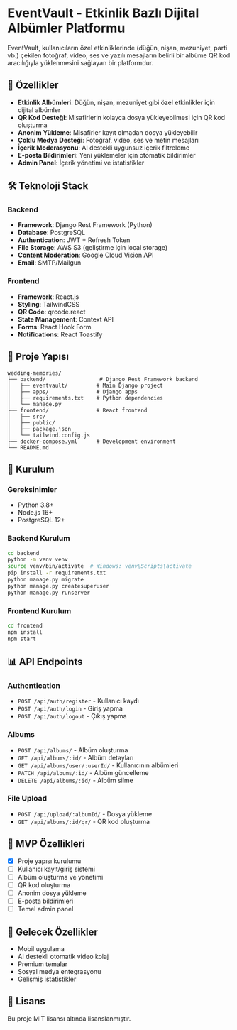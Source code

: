 # EventVault - Etkinlik Bazlı Dijital Albümler Platformu

EventVault, kullanıcıların özel etkinliklerinde (düğün, nişan, mezuniyet, parti vb.) çekilen fotoğraf, video, ses ve yazılı mesajların belirli bir albüme QR kod aracılığıyla yüklenmesini sağlayan bir platformdur.

## 🚀 Özellikler

- **Etkinlik Albümleri**: Düğün, nişan, mezuniyet gibi özel etkinlikler için dijital albümler
- **QR Kod Desteği**: Misafirlerin kolayca dosya yükleyebilmesi için QR kod oluşturma
- **Anonim Yükleme**: Misafirler kayıt olmadan dosya yükleyebilir
- **Çoklu Medya Desteği**: Fotoğraf, video, ses ve metin mesajları
- **İçerik Moderasyonu**: AI destekli uygunsuz içerik filtreleme
- **E-posta Bildirimleri**: Yeni yüklemeler için otomatik bildirimler
- **Admin Panel**: İçerik yönetimi ve istatistikler

## 🛠 Teknoloji Stack

### Backend
- **Framework**: Django Rest Framework (Python)
- **Database**: PostgreSQL
- **Authentication**: JWT + Refresh Token
- **File Storage**: AWS S3 (geliştirme için local storage)
- **Content Moderation**: Google Cloud Vision API
- **Email**: SMTP/Mailgun

### Frontend
- **Framework**: React.js
- **Styling**: TailwindCSS
- **QR Code**: qrcode.react
- **State Management**: Context API
- **Forms**: React Hook Form
- **Notifications**: React Toastify

## 📁 Proje Yapısı

```
wedding-memories/
├── backend/                 # Django Rest Framework backend
│   ├── eventvault/         # Main Django project
│   ├── apps/               # Django apps
│   ├── requirements.txt    # Python dependencies
│   └── manage.py
├── frontend/               # React frontend
│   ├── src/
│   ├── public/
│   ├── package.json
│   └── tailwind.config.js
├── docker-compose.yml      # Development environment
└── README.md
```

## 🚀 Kurulum

### Gereksinimler
- Python 3.8+
- Node.js 16+
- PostgreSQL 12+

### Backend Kurulum
```bash
cd backend
python -m venv venv
source venv/bin/activate  # Windows: venv\Scripts\activate
pip install -r requirements.txt
python manage.py migrate
python manage.py createsuperuser
python manage.py runserver
```

### Frontend Kurulum
```bash
cd frontend
npm install
npm start
```

## 📊 API Endpoints

### Authentication
- `POST /api/auth/register` - Kullanıcı kaydı
- `POST /api/auth/login` - Giriş yapma
- `POST /api/auth/logout` - Çıkış yapma

### Albums
- `POST /api/albums/` - Albüm oluşturma
- `GET /api/albums/:id/` - Albüm detayları
- `GET /api/albums/user/:userId/` - Kullanıcının albümleri
- `PATCH /api/albums/:id/` - Albüm güncelleme
- `DELETE /api/albums/:id/` - Albüm silme

### File Upload
- `POST /api/upload/:albumId/` - Dosya yükleme
- `GET /api/albums/:id/qr/` - QR kod oluşturma

## 🎯 MVP Özellikleri

- [x] Proje yapısı kurulumu
- [ ] Kullanıcı kayıt/giriş sistemi
- [ ] Albüm oluşturma ve yönetimi
- [ ] QR kod oluşturma
- [ ] Anonim dosya yükleme
- [ ] E-posta bildirimleri
- [ ] Temel admin panel

## 📱 Gelecek Özellikler

- Mobil uygulama
- AI destekli otomatik video kolaj
- Premium temalar
- Sosyal medya entegrasyonu
- Gelişmiş istatistikler

## 📄 Lisans

Bu proje MIT lisansı altında lisanslanmıştır. 